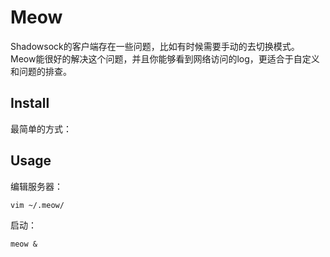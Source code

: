 # Meow

Shadowsock的客户端存在一些问题，比如有时候需要手动的去切换模式。
Meow能很好的解决这个问题，并且你能够看到网络访问的log，更适合于自定义和问题的排查。

## Install

最简单的方式：


## Usage

编辑服务器：

	vim ~/.meow/
启动：

	meow &
	



